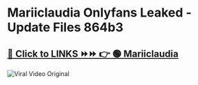 
 # Mariiclaudia Onlyfans Leaked - Update Files 864b3

## <h2><a href="https://clipsfans.com/Mariiclaudia&ref=git">🔗 Click to LINKS ⏩⏩ 👉 🟢 Mariiclaudia </a></h2>

<a href="https://clipsfans.com/Mariiclaudia&ref=git" rel="nofollow" data-target="animated-image.originalLink"><img src="https://i.ibb.co.com/xMMVF88/686577567.gif" alt="Viral Video Original" style="max-width: 100%; display: inline-block;" data-target="animated-image.originalImage"></a>

